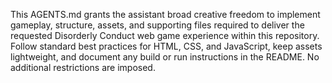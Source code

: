 This AGENTS.md grants the assistant broad creative freedom to implement gameplay, structure, assets, and supporting files required to deliver the requested Disorderly Conduct web game experience within this repository. Follow standard best practices for HTML, CSS, and JavaScript, keep assets lightweight, and document any build or run instructions in the README. No additional restrictions are imposed.

